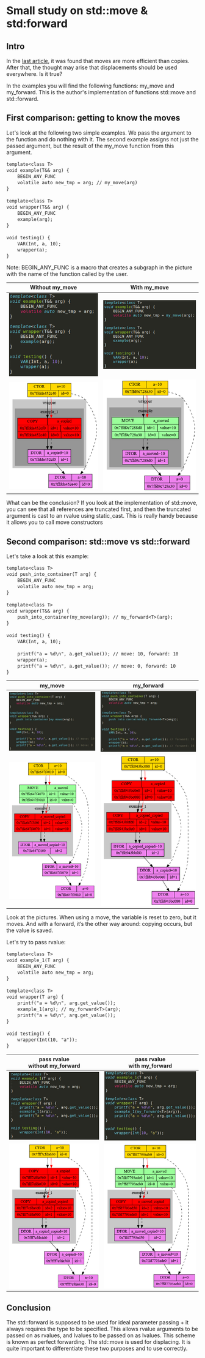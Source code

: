 
# Small study on std::move & std:forward

## Intro
In the [last article](https://github.com/x-ENIAC/MIPT_projects_4_sem/tree/master/Dumping_int), it was found that moves are more efficient than copies. After that, the thought may arise that displacements should be used everywhere. Is it true?

In the examples you will find the following functions: my_move and my_forward. This is the author's implementation of functions std::move and std::forward.

## First comparison: getting to know the moves
Let's look at the following two simple examples. We pass the argument to the function and do nothing with it. The second example assigns not just the passed argument, but the result of the my_move function from this argument.

```
template<class T>
void example(T&& arg) {
	BEGIN_ANY_FUNC
	volatile auto new_tmp = arg; // my_move(arg)
}

template<class T>
void wrapper(T&& arg) {
	BEGIN_ANY_FUNC
	example(arg);
}

void testing() {
	VAR(Int, a, 10);
	wrapper(a);
}
```
Note: BEGIN_ANY_FUNC is a macro that creates a subgraph in the picture with the name of the function called by the user.

| Without my_move | With my_move  |
|----------------|:---------:|
| ![Code0](https://github.com/x-ENIAC/MIPT_projects_4_sem/blob/master/Move&forward_research/Examples/code0.png) | ![Code1](https://github.com/x-ENIAC/MIPT_projects_4_sem/blob/master/Move&forward_research/Examples/code1.png) |
| ![Examples0](https://github.com/x-ENIAC/MIPT_projects_4_sem/blob/master/Move&forward_research/Examples/picture0.png) | ![Examples1](https://github.com/x-ENIAC/MIPT_projects_4_sem/blob/master/Move&forward_research/Examples/picture1.png) |

What can be the conclusion? If you look at the implementation of std::move, you can see that all references are truncated first, and then the truncated argument is cast to an rvalue using static_cast. This is really handy because it allows you to call move constructors 

## Second comparison: std::move vs std::forward
Let's take a look at this example:
```
template<class T>
void push_into_container(T arg) {
	BEGIN_ANY_FUNC
	volatile auto new_tmp = arg;
}

template<class T>
void wrapper(T&& arg) {
	push_into_container(my_move(arg)); // my_forward<T>(arg);
}

void testing() {
	VAR(Int, a, 10);

	printf("a = %d\n", a.get_value()); // move: 10, forward: 10
	wrapper(a);
	printf("a = %d\n", a.get_value()); // move: 0, forward: 10
}
```

| my_move | my_forward |
|----------------|-------------|
| ![Code2](https://github.com/x-ENIAC/MIPT_projects_4_sem/blob/master/Move&forward_research/Examples/code2.jpg) | ![Code3](https://github.com/x-ENIAC/MIPT_projects_4_sem/blob/master/Move&forward_research/Examples/code3.jpg) |
| ![Examples2](https://github.com/x-ENIAC/MIPT_projects_4_sem/blob/master/Move&forward_research/Examples/picture2.png) | ![Examples3](https://github.com/x-ENIAC/MIPT_projects_4_sem/blob/master/Move&forward_research/Examples/picture3.png) |

Look at the pictures. When using a move, the variable is reset to zero, but it moves. And with a forward, it’s the other way around: copying occurs, but the value is saved.


Let's try to pass rvalue:
```
template<class T>
void example_1(T arg) {
	BEGIN_ANY_FUNC
	volatile auto new_tmp = arg;
}

template<class T>
void wrapper(T arg) {
	printf("a = %d\n", arg.get_value());
	example_1(arg); // my_forward<T>(arg);
	printf("a = %d\n", arg.get_value());
}

void testing() {
	wrapper(Int(10, "a"));
} 
```


| pass rvalue<br/>without my_forward | pass rvalue<br/>with my_forward  |
|----------------|:---------:|
| ![Code7](https://github.com/x-ENIAC/MIPT_projects_4_sem/blob/master/Move&forward_research/Examples/code7.jpg) | ![Code5](https://github.com/x-ENIAC/MIPT_projects_4_sem/blob/master/Move&forward_research/Examples/code5.jpg) |
| ![Examples7](https://github.com/x-ENIAC/MIPT_projects_4_sem/blob/master/Move&forward_research/Examples/picture7.png) | ![Examples5](https://github.com/x-ENIAC/MIPT_projects_4_sem/blob/master/Move&forward_research/Examples/picture5.png) |


## Conclusion
The std::forward is supposed to be used for ideal parameter passing + it always requires the type to be specified. This allows rvalue arguments to be passed on as rvalues, and lvalues to be passed on as lvalues. This scheme is known as perfect forwarding. The std::move is used for displacing. It is quite important to differentiate these two purposes and to use correctly.
